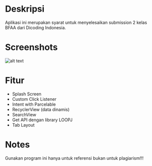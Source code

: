# Deskripsi
Aplikasi ini merupakan syarat untuk menyelesaikan submission 2 kelas BFAA dari Dicoding Indonesia. 

# Screenshots
![alt text](https://github.com/Rizqanmr/githubUser/blob/dev-githubUser2/ss-GithubUser.png) 

# Fitur
- Splash Screen
- Custom Click Listener
- Intent with Parcelable
- RecyclerView (data dinamis)
- SearchView
- Get API dengan library LOOPJ
- Tab Layout 

 # Notes
Gunakan program ini hanya untuk referensi bukan untuk plagiarism!!!
